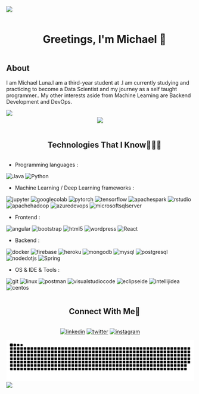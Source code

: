 
<!--horizontal divider(gradiant)-->
<img src="https://user-images.githubusercontent.com/73097560/115834477-dbab4500-a447-11eb-908a-139a6edaec5c.gif">

<!--h1 without bottom border-->
<div id="user-content-toc">
  <ul align="center">
   <summary><h1 style="display: inline-block"> Greetings, I'm Michael 👋</h1></summary>
  </ul>
</div>

<!--About-->
## About
<p>I am Michael Luna.I am a third-year student at .I am currently studying and practicing to become a Data Scientist and my journey as a self taught programmer.. My other interests aside from Machine Learning are Backend Development and DevOps.
</p>


<!--horizontal divider(gradiant)-->
<img src="https://user-images.githubusercontent.com/73097560/115834477-dbab4500-a447-11eb-908a-139a6edaec5c.gif">

<div id="header" align="center">
  <img src="https://media.giphy.com/media/v1.Y2lkPTc5MGI3NjExODkyMzR2cTVmODN2bHhxNjFpdDhiMmFsNXZ4OGcwZ3pldndqc3hlcSZlcD12MV9pbnRlcm5hbF9naWZfYnlfaWQmY3Q9Zw/12CSpwCtoy1Vfy/giphy.gif" width="600"/>
</div>



<!--h1 without bottom border-->
<div id="user-content-toc">
  <ul align="center">
    <summary><h2 style="display: inline-block">Technologies That I Know👨🏻‍💻</h2></summary>
  </ul>
</div>
<!--tech stack -->

- Programming languages : <br />

![Java](https://img.shields.io/badge/Java-41454A?style=for-the-badge&logo=Oracle)
![Python](https://img.shields.io/badge/Python-41454A?style=for-the-badge&logo=Python)

- Machine Learning / Deep Learning frameworks : <br />

![jupyter](https://img.shields.io/badge/jupyter-41454A?style=for-the-badge&logo=jupyter)
![googlecolab](https://img.shields.io/badge/googlecolab-41454A?style=for-the-badge&logo=googlecolab)
![pytorch](https://img.shields.io/badge/pytorch-41454A?style=for-the-badge&logo=pytorch)
![tensorflow](https://img.shields.io/badge/tensorflow-41454A?style=for-the-badge&logo=tensorflow)
![apachespark](https://img.shields.io/badge/apachespark-41454A?style=for-the-badge&logo=apachespark)
![rstudio](https://img.shields.io/badge/rstudio-41454A?style=for-the-badge&logo=rstudio)
![apachehadoop](https://img.shields.io/badge/apachehadoop-41454A?style=for-the-badge&logo=apachehadoop)
![azuredevops](https://img.shields.io/badge/azuredevops-41454A?style=for-the-badge&logo=azuredevops)
![microsoftsqlserver](https://img.shields.io/badge/microsoftsqlserver-41454A?style=for-the-badge&logo=microsoftsqlserver)

- Frontend : <br />

![angular](https://img.shields.io/badge/angular-41454A?style=for-the-badge&logo=angular)
![bootstrap](https://img.shields.io/badge/bootstrap-41454A?style=for-the-badge&logo=bootstrap)
![html5](https://img.shields.io/badge/html5-41454A?style=for-the-badge&logo=html5)
![wordpress](https://img.shields.io/badge/wordpress-41454A?style=for-the-badge&logo=wordpress)
![React](https://img.shields.io/badge/React-41454A?style=for-the-badge&logo=React)



- Backend : <br />

![docker](https://img.shields.io/badge/docker-41454A?style=for-the-badge&logo=docker)
![firebase](https://img.shields.io/badge/firebase-41454A?style=for-the-badge&logo=firebase)
![heroku](https://img.shields.io/badge/heroku-41454A?style=for-the-badge&logo=heroku)
![mongodb](https://img.shields.io/badge/mongodb-41454A?style=for-the-badge&logo=mongodb)
![mysql](https://img.shields.io/badge/mysql-41454A?style=for-the-badge&logo=mysql)
![postgresql](https://img.shields.io/badge/postgresql-41454A?style=for-the-badge&logo=postgresql)
![nodedotjs](https://img.shields.io/badge/nodedotjs-41454A?style=for-the-badge&logo=nodedotjs)
![Spring](https://img.shields.io/badge/Spring-41454A?style=for-the-badge&logo=Spring)

- OS & IDE & Tools : <br />
  
![git](https://img.shields.io/badge/git-41454A?style=for-the-badge&logo=git)
![linux](https://img.shields.io/badge/linux-41454A?style=for-the-badge&logo=linux)
![postman](https://img.shields.io/badge/postman-41454A?style=for-the-badge&logo=postman)
![visualstudiocode](https://img.shields.io/badge/visualstudiocode-41454A?style=for-the-badge&logo=visualstudiocode)
![eclipseide](https://img.shields.io/badge/eclipseide-41454A?style=for-the-badge&logo=eclipseide)
![intellijidea](https://img.shields.io/badge/intellijidea-41454A?style=for-the-badge&logo=intellijidea)
![centos](https://img.shields.io/badge/centos-41454A?style=for-the-badge&logo=centos)


<!-- Connect with me -->
<!--h2 without bottom border-->
<div id="user-content-toc">
  <ul align="center">
    <summary><h2 style="display: inline-block">Connect With Me🤝</h2></summary>
  </ul>
</div>

<!--icons and links-->
<p align="center">
<a href="https://www.linkedin.com/in/michael-romulo-luna-abad-4a9411227/" target="blank"><img align="center" src="https://user-images.githubusercontent.com/88904952/234979284-68c11d7f-1acc-4f0c-ac78-044e1037d7b0.png" alt="linkedin" height="50" width="50" /></a>
<a href="https://twitter.com/MichaelLAbad1" target="blank"><img align="center" src="https://user-images.githubusercontent.com/88904952/234980676-61bfb021-ecc8-48f7-88e6-34c1b06c4a58.png" alt="twitter" height="50" width="50" /></a> 
<a href="https://www.instagram.com/michael__abadd/" target="blank"><img align="center" src="https://user-images.githubusercontent.com/88904952/234981169-2dd1e58f-4b7e-468c-8213-034ba62156c3.png" alt="instagram" height="50" width="50" /></a>
  
</p>



<!--- snake -->
<div align="center">
  <img  src="https://github.com/1999AZZAR/1999AZZAR/blob/main/resources/img/grid-snake.svg"
       alt="snake" /></a>
</div>


</div>

<!--horizontal divider(gradiant)-->
<img src="https://user-images.githubusercontent.com/73097560/115834477-dbab4500-a447-11eb-908a-139a6edaec5c.gif">

